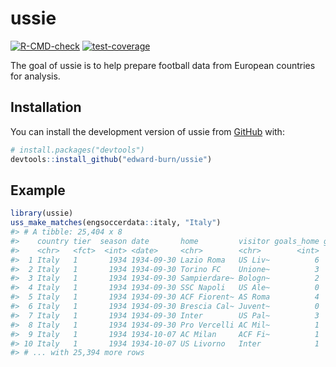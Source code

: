 
<!-- README.md is generated from README.Rmd. Please edit that file -->

# ussie

<!-- badges: start -->

[![R-CMD-check](https://github.com/edward-burn/ussie/workflows/R-CMD-check/badge.svg)](https://github.com/edward-burn/ussie/actions)
[![test-coverage](https://github.com/edward-burn/ussie/workflows/test-coverage/badge.svg)](https://github.com/edward-burn/ussie/actions)
<!-- badges: end -->

The goal of ussie is to help prepare football data from European
countries for analysis.

## Installation

You can install the development version of ussie from
[GitHub](https://github.com/) with:

``` r
# install.packages("devtools")
devtools::install_github("edward-burn/ussie")
```

## Example

``` r
library(ussie)
uss_make_matches(engsoccerdata::italy, "Italy")
#> # A tibble: 25,404 x 8
#>    country tier  season date       home         visitor goals_home goals_visitor
#>    <chr>   <fct>  <int> <date>     <chr>        <chr>        <int>         <int>
#>  1 Italy   1       1934 1934-09-30 Lazio Roma   US Liv~          6             1
#>  2 Italy   1       1934 1934-09-30 Torino FC    Unione~          3             1
#>  3 Italy   1       1934 1934-09-30 Sampierdare~ Bologn~          2             1
#>  4 Italy   1       1934 1934-09-30 SSC Napoli   US Ale~          0             1
#>  5 Italy   1       1934 1934-09-30 ACF Fiorent~ AS Roma          4             1
#>  6 Italy   1       1934 1934-09-30 Brescia Cal~ Juvent~          0             2
#>  7 Italy   1       1934 1934-09-30 Inter        US Pal~          3             0
#>  8 Italy   1       1934 1934-09-30 Pro Vercelli AC Mil~          1             2
#>  9 Italy   1       1934 1934-10-07 AC Milan     ACF Fi~          1             1
#> 10 Italy   1       1934 1934-10-07 US Livorno   Inter            1             1
#> # ... with 25,394 more rows
```
